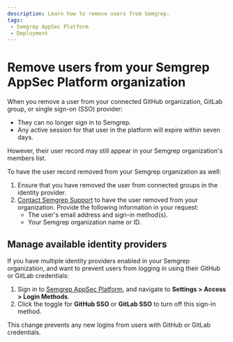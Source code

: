 ```yaml
---
description: Learn how to remove users from Semgrep.
tags:
 - Semgrep AppSec Platform
 - Deployment
---
```


# Remove users from your Semgrep AppSec Platform organization

When you remove a user from your connected GitHub organization, GitLab group, or single sign-on (SSO) provider:

* They can no longer sign in to Semgrep.
* Any active session for that user in the platform will expire within seven days.

However, their user record may still appear in your Semgrep organization's members list.

To have the user record removed from your Semgrep organization as well:

1. Ensure that you have removed the user from connected groups in the identity provider.
2. [Contact Semgrep Support](/support) to have the user removed from your organization. Provide the following information in your request:
    - The user's email address and sign-in method(s).
    - Your Semgrep organization name or ID.

## Manage available identity providers

If you have multiple identity providers enabled in your Semgrep organization, and want to prevent users from logging in using their GitHub or GitLab credentials:

1. Sign in to [<i class="fas fa-external-link fa-xs"></i> Semgrep AppSec Platform](https://semgrep.dev/login), and navigate to **Settings > Access > Login Methods**.
2. Click the <i class="fa-solid fa-toggle-large-on"></i> toggle for **GitHub SSO** or **GitLab SSO** to turn off this sign-in method.

This change prevents any new logins from users with GitHub or GitLab credentials.
